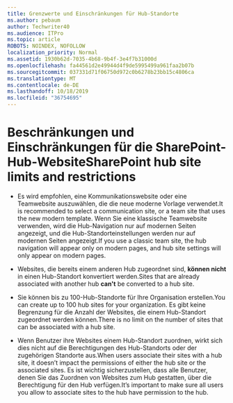 ```yaml
---
title: Grenzwerte und Einschränkungen für Hub-Standorte
ms.author: pebaum
author: Techwriter40
ms.audience: ITPro
ms.topic: article
ROBOTS: NOINDEX, NOFOLLOW
localization_priority: Normal
ms.assetid: 1930b62d-7035-4b68-9b4f-3e4f7b31000d
ms.openlocfilehash: fa44561d2e49944d4f9de5995499a961faa2b07b
ms.sourcegitcommit: 037331d71f06750d972c0b6278b23bb15c4806ca
ms.translationtype: MT
ms.contentlocale: de-DE
ms.lasthandoff: 10/18/2019
ms.locfileid: "36754695"
---
```

# <a name="sharepoint-hub-site-limits-and-restrictions"></a><span data-ttu-id="6932e-102">Beschränkungen und Einschränkungen für die SharePoint-Hub-Website</span><span class="sxs-lookup"><span data-stu-id="6932e-102">SharePoint hub site limits and restrictions</span></span>

- <span data-ttu-id="6932e-103">Es wird empfohlen, eine Kommunikationswebsite oder eine Teamwebsite auszuwählen, die die neue moderne Vorlage verwendet.</span><span class="sxs-lookup"><span data-stu-id="6932e-103">It is recommended to select a communication site, or a team site that uses the new modern template.</span></span> <span data-ttu-id="6932e-104">Wenn Sie eine klassische Teamwebsite verwenden, wird die Hub-Navigation nur auf modernen Seiten angezeigt, und die Hub-Standorteinstellungen werden nur auf modernen Seiten angezeigt.</span><span class="sxs-lookup"><span data-stu-id="6932e-104">If you use a classic team site, the hub navigation will appear only on modern pages, and hub site settings will only appear on modern pages.</span></span>

- <span data-ttu-id="6932e-105">Websites, die bereits einem anderen Hub zugeordnet sind, **können nicht** in einen Hub-Standort konvertiert werden.</span><span class="sxs-lookup"><span data-stu-id="6932e-105">Sites that are already associated with another hub **can't** be converted to a hub site.</span></span>

- <span data-ttu-id="6932e-106">Sie können bis zu 100-Hub-Standorte für Ihre Organisation erstellen.</span><span class="sxs-lookup"><span data-stu-id="6932e-106">You can create up to 100 hub sites for your organization.</span></span> <span data-ttu-id="6932e-107">Es gibt keine Begrenzung für die Anzahl der Websites, die einem Hub-Standort zugeordnet werden können.</span><span class="sxs-lookup"><span data-stu-id="6932e-107">There is no limit on the number of sites that can be associated with a hub site.</span></span>

- <span data-ttu-id="6932e-108">Wenn Benutzer ihre Websites einem Hub-Standort zuordnen, wirkt sich dies nicht auf die Berechtigungen des Hub-Standorts oder der zugehörigen Standorte aus.</span><span class="sxs-lookup"><span data-stu-id="6932e-108">When users associate their sites with a hub site, it doesn’t impact the permissions of either the hub site or the associated sites.</span></span> <span data-ttu-id="6932e-109">Es ist wichtig sicherzustellen, dass alle Benutzer, denen Sie das Zuordnen von Websites zum Hub gestatten, über die Berechtigung für den Hub verfügen.</span><span class="sxs-lookup"><span data-stu-id="6932e-109">It’s important to make sure all users you allow to associate sites to the hub have permission to the hub.</span></span>


